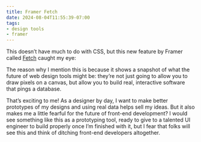 ```yaml
---
title: Framer Fetch
date: 2024-08-04T11:55:39-07:00
tags:
- design tools
- framer
---
```


This doesn’t have much to do with CSS, but this new feature by Framer called [Fetch](https://www.youtube.com/watch?v=dd8A90dKYKc) caught my eye:

<lite-youtube videoid="dd8A90dKYKc"></lite-youtube>

The reason why I mention this is because it shows a snapshot of what the future of web design tools might be: they’re not just going to allow you to draw pixels on a canvas, but allow you to build real, interactive software that pings a database.

That’s exciting to me! As a designer by day, I want to make better prototypes of my designs and using real data helps sell my ideas. But it also makes me a little fearful for the future of front-end development? I would see something like this as a prototyping tool, ready to give to a talented UI engineer to build properly once I’m finished with it, but I fear that folks will see this and think of ditching front-end developers altogether.
